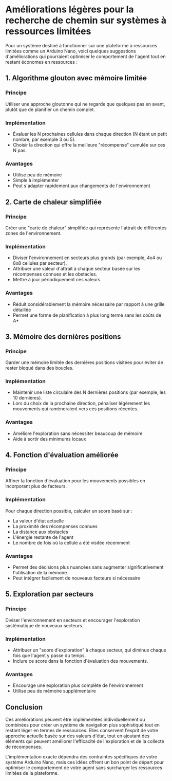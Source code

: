 # Améliorations légères pour la recherche de chemin sur systèmes à ressources limitées

Pour un système destiné à fonctionner sur une plateforme à ressources limitées comme un Arduino Nano, voici quelques suggestions d'améliorations qui pourraient optimiser le comportement de l'agent tout en restant économes en ressources :

## 1. Algorithme glouton avec mémoire limitée

### Principe
Utiliser une approche gloutonne qui ne regarde que quelques pas en avant, plutôt que de planifier un chemin complet.

### Implémentation
- Évaluer les N prochaines cellules dans chaque direction (N étant un petit nombre, par exemple 3 ou 5).
- Choisir la direction qui offre la meilleure "récompense" cumulée sur ces N pas.

### Avantages
- Utilise peu de mémoire
- Simple à implémenter
- Peut s'adapter rapidement aux changements de l'environnement

## 2. Carte de chaleur simplifiée

### Principe
Créer une "carte de chaleur" simplifiée qui représente l'attrait de différentes zones de l'environnement.

### Implémentation
- Diviser l'environnement en secteurs plus grands (par exemple, 4x4 ou 8x8 cellules par secteur).
- Attribuer une valeur d'attrait à chaque secteur basée sur les récompenses connues et les obstacles.
- Mettre à jour périodiquement ces valeurs.

### Avantages
- Réduit considérablement la mémoire nécessaire par rapport à une grille détaillée
- Permet une forme de planification à plus long terme sans les coûts de A*

## 3. Mémoire des dernières positions

### Principe
Garder une mémoire limitée des dernières positions visitées pour éviter de rester bloqué dans des boucles.

### Implémentation
- Maintenir une liste circulaire des N dernières positions (par exemple, les 10 dernières).
- Lors du choix de la prochaine direction, pénaliser légèrement les mouvements qui ramèneraient vers ces positions récentes.

### Avantages
- Améliore l'exploration sans nécessiter beaucoup de mémoire
- Aide à sortir des minimums locaux

## 4. Fonction d'évaluation améliorée

### Principe
Affiner la fonction d'évaluation pour les mouvements possibles en incorporant plus de facteurs.

### Implémentation
Pour chaque direction possible, calculer un score basé sur :
- La valeur d'état actuelle
- La proximité des récompenses connues
- La distance aux obstacles
- L'énergie restante de l'agent
- Le nombre de fois où la cellule a été visitée récemment

### Avantages
- Permet des décisions plus nuancées sans augmenter significativement l'utilisation de la mémoire
- Peut intégrer facilement de nouveaux facteurs si nécessaire

## 5. Exploration par secteurs

### Principe
Diviser l'environnement en secteurs et encourager l'exploration systématique de nouveaux secteurs.

### Implémentation
- Attribuer un "score d'exploration" à chaque secteur, qui diminue chaque fois que l'agent y passe du temps.
- Inclure ce score dans la fonction d'évaluation des mouvements.

### Avantages
- Encourage une exploration plus complète de l'environnement
- Utilise peu de mémoire supplémentaire

## Conclusion

Ces améliorations peuvent être implémentées individuellement ou combinées pour créer un système de navigation plus sophistiqué tout en restant léger en termes de ressources. Elles conservent l'esprit de votre approche actuelle basée sur des valeurs d'état, tout en ajoutant des éléments qui peuvent améliorer l'efficacité de l'exploration et de la collecte de récompenses.

L'implémentation exacte dépendra des contraintes spécifiques de votre système Arduino Nano, mais ces idées offrent un bon point de départ pour optimiser le comportement de votre agent sans surcharger les ressources limitées de la plateforme.
